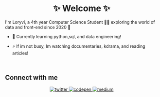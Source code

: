 # <div align="center">✨ Welcome ✨

I'm Loryvi, a 4th year Computer Science Student 👨‍💻 exploring the world of data and front-end since 2020 🚀</div>  
  

- 🌱 Currently learning python,sql, and data engineering! 

- ⚡ If im not busy, Im watching documentaries, kdrama, and reading articles!  
  

<br/>  


## Connect with me  
<div align="center">
<a href="https://twitter.com/lorycodes" target="_blank">
<img src=https://img.shields.io/badge/twitter-%2300acee.svg?&style=for-the-badge&logo=twitter&logoColor=white alt=twitter style="margin-bottom: 5px;" />
</a>
<a href="https://codepen.com/loryvi" target="_blank">
<img src=https://img.shields.io/badge/codepen-%23131417.svg?&style=for-the-badge&logo=codepen&logoColor=white alt=codepen style="margin-bottom: 5px;" />
</a>
<a href="https://medium.com/@loryvi" target="_blank">
<img src=https://img.shields.io/badge/medium-%23292929.svg?&style=for-the-badge&logo=medium&logoColor=white alt=medium style="margin-bottom: 5px;" />
</a>   
</div>  

<br />

<!--
**loryvi/loryvi** is a ✨ _special_ ✨ repository because its `README.md` (this file) appears on your GitHub profile.

Here are some ideas to get you started:

- 🔭 I’m currently working on ...
- 🌱 I’m currently learning ...
- 👯 I’m looking to collaborate on ...
- 🤔 I’m looking for help with ...
- 💬 Ask me about ...
- 📫 How to reach me: ...
- 😄 Pronouns: ...
- ⚡ Fun fact: ...
-->
